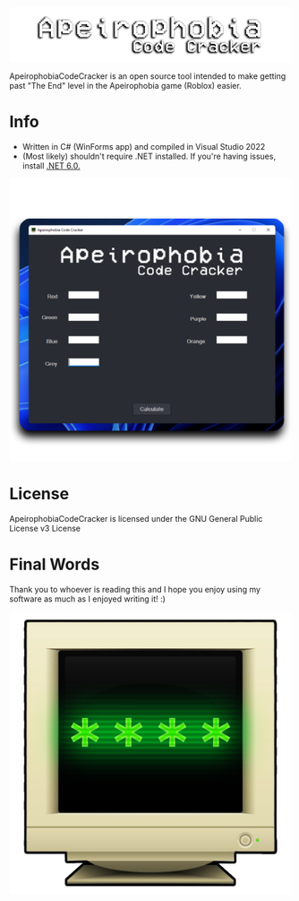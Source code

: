 <center>
  <a href="#"><img src="https://github.com/Bonnie39/ApeirophobiaCodeCracker/blob/main/images/png/banner_github_image.png" alt="Logo"></a>
</center>

ApeirophobiaCodeCracker is an open source tool intended to make getting past "The End" level in the Apeirophobia game (Roblox) easier.

# Info

* Written in C# (WinForms app) and compiled in Visual Studio 2022
* (Most likely) shouldn't require .NET installed. If you're having issues, install <a href="https://dotnet.microsoft.com/en-us/download/dotnet/6.0">.NET 6.0.</a>

<center>
  <a href="#"><img src="https://github.com/Bonnie39/ApeirophobiaCodeCracker/blob/main/images/png/app_preview.png" alt="Preview"></a>
</center>

# License

ApeirophobiaCodeCracker is licensed under the GNU General Public License v3 License

# Final Words

Thank you to whoever is reading this and I hope you enjoy using my software as much as I enjoyed writing it! :)

<center>
  <a href="#"><img src="https://github.com/Bonnie39/ApeirophobiaCodeCracker/blob/main/images/png/apeirophobia_code_icon.png" alt="Icon"></a>
</center>